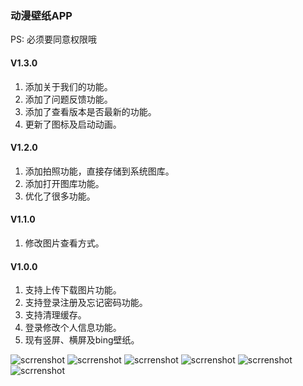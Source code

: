 ### 动漫壁纸APP
PS: 必须要同意权限哦

#### V1.3.0
1. 添加关于我们的功能。
2. 添加了问题反馈功能。
3. 添加了查看版本是否最新的功能。
4. 更新了图标及启动动画。

#### V1.2.0
1. 添加拍照功能，直接存储到系统图库。
2. 添加打开图库功能。
3. 优化了很多功能。

#### V1.1.0
1. 修改图片查看方式。

#### V1.0.0
1. 支持上传下载图片功能。
2. 支持登录注册及忘记密码功能。
3. 支持清理缓存。
4. 登录修改个人信息功能。
5. 现有竖屏、横屏及bing壁纸。

![scrrenshot](screenshot/Screenshot_1564317425.png)
![scrrenshot](screenshot/Screenshot_1564317441.png)
![scrrenshot](screenshot/Screenshot_1564317451.png)
![scrrenshot](screenshot/Screenshot_1564317462.png)
![scrrenshot](screenshot/Screenshot_1564317482.png)
![scrrenshot](screenshot/Screenshot_1564317493.png)

